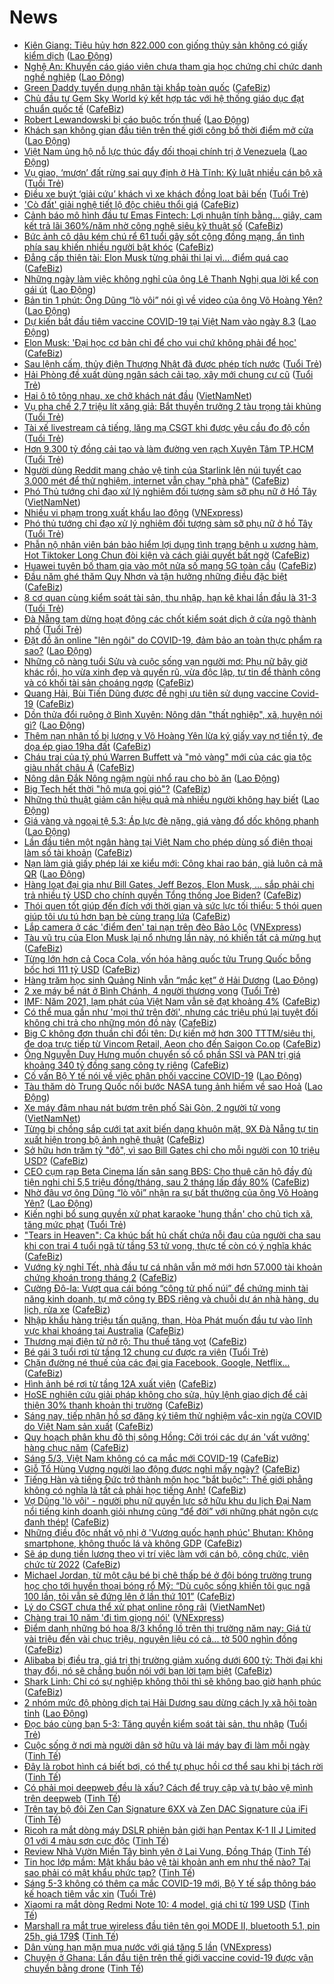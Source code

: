 # News

- [Kiên Giang: Tiêu hủy hơn 822.000 con giống thủy sản không có giấy kiểm dịch](https://laodong.vn/xa-hoi/kien-giang-tieu-huy-hon-822000-con-giong-thuy-san-khong-co-giay-kiem-dich-886029.ldo) ([Lao Động](https://laodong.vn))
- [Nghệ An: Khuyến cáo giáo viên chưa tham gia học chứng chỉ chức danh nghề nghiệp](https://laodong.vn/xa-hoi/nghe-an-khuyen-cao-giao-vien-chua-tham-gia-hoc-chung-chi-chuc-danh-nghe-nghiep-886031.ldo) ([Lao Động](https://laodong.vn))
- [Green Daddy tuyển dụng nhân tài khắp toàn quốc](https://cafebiz.vn/green-daddy-tuyen-dung-nhan-tai-khap-toan-quoc-20210305114611452.chn) ([CafeBiz](https://cafebiz.vn))
- [Chủ đầu tư Gem Sky World ký kết hợp tác với hệ thống giáo dục đạt chuẩn quốc tế](https://cafebiz.vn/chu-dau-tu-gem-sky-world-ky-ket-hop-tac-voi-he-thong-giao-duc-dat-chuan-quoc-te-2021030511454667.chn) ([CafeBiz](https://cafebiz.vn))
- [Robert Lewandowski bị cáo buộc trốn thuế](https://laodong.vn/the-thao/robert-lewandowski-bi-cao-buoc-tron-thue-885970.ldo) ([Lao Động](https://laodong.vn))
- [Khách sạn không gian đầu tiên trên thế giới công bố thời điểm mở cửa](https://laodong.vn/the-gioi/khach-san-khong-gian-dau-tien-tren-the-gioi-cong-bo-thoi-diem-mo-cua-885978.ldo) ([Lao Động](https://laodong.vn))
- [Việt Nam ủng hộ nỗ lực thúc đẩy đối thoại chính trị ở Venezuela](https://laodong.vn/thoi-su/viet-nam-ung-ho-no-luc-thuc-day-doi-thoai-chinh-tri-o-venezuela-886025.ldo) ([Lao Động](https://laodong.vn))
- [Vụ giao, ‘mượn’ đất rừng sai quy định ở Hà Tĩnh: Kỷ luật nhiều cán bộ xã](https://tuoitre.vn/vu-giao-muon-dat-rung-sai-quy-dinh-o-ha-tinh-ky-luat-nhieu-can-bo-xa-20210305125828974.htm) ([Tuổi Trẻ](https://tuoitre.vn))
- [Điều xe buýt ‘giải cứu’ khách vì xe khách đồng loạt bãi bến](https://tuoitre.vn/dieu-xe-buyt-giai-cuu-khach-vi-xe-khach-dong-loat-bai-ben-2021030512451217.htm) ([Tuổi Trẻ](https://tuoitre.vn))
- ['Cò đất' giải nghệ tiết lộ độc chiêu thổi giá](https://cafebiz.vn/co-dat-giai-nghe-tiet-lo-doc-chieu-thoi-gia-20210305105304257.chn) ([CafeBiz](https://cafebiz.vn))
- [Cảnh báo mô hình đầu tư Emas Fintech: Lợi nhuận tính bằng… giây, cam kết trả lãi 360%/năm nhờ công nghệ siêu kỹ thuật số](https://cafebiz.vn/canh-bao-mo-hinh-dau-tu-emas-fintech-loi-nhuan-tinh-bang-giay-cam-ket-tra-lai-360-nam-nho-cong-nghe-sieu-ky-thuat-so-20210305094124883.chn) ([CafeBiz](https://cafebiz.vn))
- [Bức ảnh cô dâu kém chú rể 61 tuổi gây sốt cộng đồng mạng, ẩn tình phía sau khiến nhiều người bật khóc](https://cafebiz.vn/buc-anh-co-dau-kem-chu-re-61-tuoi-gay-sot-cong-dong-mang-an-tinh-phia-sau-khien-nhieu-nguoi-bat-khoc-20210304185525028.chn) ([CafeBiz](https://cafebiz.vn))
- [Đẳng cấp thiên tài: Elon Musk từng phải thi lại vì… điểm quá cao](https://cafebiz.vn/dang-cap-thien-tai-elon-musk-tung-phai-thi-lai-vi-diem-qua-cao-20210305103651701.chn) ([CafeBiz](https://cafebiz.vn))
- [Những ngày làm việc không nghỉ của ông Lê Thanh Nghị qua lời kể con gái út](https://laodong.vn/video/nhung-ngay-lam-viec-khong-nghi-cua-ong-le-thanh-nghi-qua-loi-ke-con-gai-ut-885941.ldo) ([Lao Động](https://laodong.vn))
- [Bản tin 1 phút: Ông Dũng “lò vôi” nói gì về video của ông Võ Hoàng Yên?](https://laodong.vn/video/ban-tin-1-phut-ong-dung-lo-voi-noi-gi-ve-video-cua-ong-vo-hoang-yen-885973.ldo) ([Lao Động](https://laodong.vn))
- [Dự kiến bắt đầu tiêm vaccine COVID-19 tại Việt Nam vào ngày 8.3](https://laodong.vn/y-te/du-kien-bat-dau-tiem-vaccine-covid-19-tai-viet-nam-vao-ngay-83-886018.ldo) ([Lao Động](https://laodong.vn))
- [Elon Musk: 'Đại học cơ bản chỉ để cho vui  chứ không phải để học'](https://cafebiz.vn/elon-musk-dai-hoc-co-ban-chi-de-cho-vui-chu-khong-phai-de-hoc-20210305104532968.chn) ([CafeBiz](https://cafebiz.vn))
- [Sau lệnh cấm, thủy điện Thượng Nhật đã được phép tích nước](https://tuoitre.vn/sau-lenh-cam-thuy-dien-thuong-nhat-da-duoc-phep-tich-nuoc-2021030511270495.htm) ([Tuổi Trẻ](https://tuoitre.vn))
- [Hải Phòng đề xuất dùng ngân sách cải tạo, xây mới chung cư cũ](https://tuoitre.vn/hai-phong-de-xuat-dung-ngan-sach-cai-tao-xay-moi-chung-cu-cu-20210305111936107.htm) ([Tuổi Trẻ](https://tuoitre.vn))
- [Hai ô tô tông nhau, xe chở khách nát đầu](http://vietnamnet.vn/vn/thoi-su/an-toan-giao-thong/hai-o-to-tong-nhau-xe-cho-khach-nat-dau-717434.html) ([VietNamNet](https://vietnamnet.vn))
- [Vụ pha chế 2,7 triệu lít xăng giả: Bắt thuyền trưởng 2 tàu trọng tải khủng](https://tuoitre.vn/vu-pha-che-2-7-trieu-lit-xang-gia-bat-thuyen-truong-2-tau-trong-tai-khung-2021030511160173.htm) ([Tuổi Trẻ](https://tuoitre.vn))
- [Tài xế livestream cả tiếng, lăng mạ CSGT khi được yêu cầu đo độ cồn](https://tuoitre.vn/tai-xe-livestream-ca-tieng-lang-ma-csgt-khi-duoc-yeu-cau-do-do-con-20210305111339144.htm) ([Tuổi Trẻ](https://tuoitre.vn))
- [Hơn 9.300 tỷ đồng cải tạo và làm đường ven rạch Xuyên Tâm TP.HCM](https://tuoitre.vn/hon-9-300-ty-dong-cai-tao-va-lam-duong-ven-rach-xuyen-tam-tp-hcm-20210305111403464.htm) ([Tuổi Trẻ](https://tuoitre.vn))
- [Người dùng Reddit mang chảo vệ tinh của Starlink lên núi tuyết cao 3.000 mét để thử nghiệm, internet vẫn chạy "phà phà"](https://cafebiz.vn/nguoi-dung-reddit-mang-chao-ve-tinh-cua-starlink-len-nui-tuyet-cao-3000-met-de-thu-nghiem-internet-van-chay-pha-pha-20210305091450129.chn) ([CafeBiz](https://cafebiz.vn))
- [Phó Thủ tướng chỉ đạo xử lý nghiêm đối tượng sàm sỡ phụ nữ ở Hồ Tây](http://vietnamnet.vn/vn/thoi-su/pho-thu-tuong-chi-dao-xu-ly-nghiem-doi-tuong-sam-so-phu-nu-o-ho-tay-717430.html) ([VietNamNet](https://vietnamnet.vn))
- [Nhiều vi phạm trong xuất khẩu lao động](https://vnexpress.net/nhieu-vi-pham-trong-xuat-khau-lao-dong-4243815.html) ([VNExpress](https://vnexpress.net))
- [Phó thủ tướng chỉ đạo xử lý nghiêm đối tượng sàm sỡ phụ nữ ở hồ Tây](https://tuoitre.vn/pho-thu-tuong-chi-dao-xu-ly-nghiem-doi-tuong-sam-so-phu-nu-o-ho-tay-20210305110842024.htm) ([Tuổi Trẻ](https://tuoitre.vn))
- [Phẫn nộ nhân viên bán bảo hiểm lợi dụng tình trạng bệnh u xương hàm, Hot Tiktoker Long Chun đòi kiện và cách giải quyết bất ngờ](https://cafebiz.vn/phan-no-nhan-vien-ban-bao-hiem-loi-dung-tinh-trang-benh-u-xuong-ham-hot-tiktoker-long-chun-doi-kien-va-cach-giai-quyet-bat-ngo-20210305102149986.chn) ([CafeBiz](https://cafebiz.vn))
- [Huawei tuyên bố tham gia vào một nửa số mạng 5G toàn cầu](https://cafebiz.vn/huawei-tuyen-bo-tham-gia-vao-mot-nua-so-mang-5g-toan-cau-20210305091203904.chn) ([CafeBiz](https://cafebiz.vn))
- [Đầu năm ghé thăm Quy Nhơn và tận hưởng những điều đặc biệt](https://cafebiz.vn/dau-nam-ghe-tham-quy-nhon-va-tan-huong-nhung-dieu-dac-biet-20210304111623382.chn) ([CafeBiz](https://cafebiz.vn))
- [8 cơ quan cùng kiểm soát tài sản, thu nhập, hạn kê khai lần đầu là 31-3](https://tuoitre.vn/8-co-quan-cung-kiem-soat-tai-san-thu-nhap-han-ke-khai-lan-dau-la-31-3-2021030507591231.htm) ([Tuổi Trẻ](https://tuoitre.vn))
- [Đà Nẵng tạm dừng hoạt động các chốt kiểm soát dịch ở cửa ngõ thành phố](https://tuoitre.vn/da-nang-tam-dung-hoat-dong-cac-chot-kiem-soat-dich-o-cua-ngo-thanh-pho-20210305101510361.htm) ([Tuổi Trẻ](https://tuoitre.vn))
- [Đặt đồ ăn online &quot;lên ngôi&quot; do COVID-19, đảm bảo an toàn thực phẩm ra sao?](https://laodong.vn/video-thoi-su/dat-do-an-online-len-ngoi-do-covid-19-dam-bao-an-toan-thuc-pham-ra-sao-885843.ldo) ([Lao Động](https://laodong.vn))
- [Những cô nàng tuổi Sửu và cuộc sống vạn người mơ: Phụ nữ bây giờ khác rồi, họ vừa xinh đẹp và quyến rũ, vừa độc lập, tự tin để thành công và có khối tài sản choáng ngợp](https://cafebiz.vn/nhung-co-nang-tuoi-suu-va-cuoc-song-van-nguoi-mo-phu-nu-bay-gio-khac-roi-ho-vua-xinh-dep-va-quyen-ru-vua-doc-lap-tu-tin-de-thanh-cong-va-co-khoi-tai-san-choang-ngop-20210305105150441.chn) ([CafeBiz](https://cafebiz.vn))
- [Quang Hải, Bùi Tiến Dũng được đề nghị ưu tiên sử dụng vaccine Covid-19](https://cafebiz.vn/quang-hai-bui-tien-dung-duoc-de-nghi-uu-tien-su-dung-vaccine-covid-19-20210305104832515.chn) ([CafeBiz](https://cafebiz.vn))
- [Dồn thửa đổi ruộng ở Bình Xuyên: Nông dân &quot;thất nghiệp&quot;, xã, huyện nói gì?](https://laodong.vn/bat-dong-san/don-thua-doi-ruong-o-binh-xuyen-nong-dan-that-nghiep-xa-huyen-noi-gi-884924.ldo) ([Lao Động](https://laodong.vn))
- [Thêm nạn nhân tố bị lương y Võ Hoàng Yên lừa ký giấy vay nợ tiền tỷ, đe dọa ép giao 19ha đất](https://cafebiz.vn/them-nan-nhan-to-bi-luong-y-vo-hoang-yen-lua-ky-giay-vay-no-tien-ty-de-doa-ep-giao-19ha-dat-20210305104519834.chn) ([CafeBiz](https://cafebiz.vn))
- [Cháu trai của tỷ phú Warren Buffett và "mỏ vàng" mới của các gia tộc giàu nhất châu Á](https://cafebiz.vn/chau-trai-cua-ty-phu-warren-buffett-va-mo-vang-moi-cua-cac-gia-toc-giau-nhat-chau-a-20210305104030559.chn) ([CafeBiz](https://cafebiz.vn))
- [Nông dân Đắk Nông ngậm ngùi nhổ rau cho bò ăn](https://laodong.vn/kinh-te/nong-dan-dak-nong-ngam-ngui-nho-rau-cho-bo-an-885929.ldo) ([Lao Động](https://laodong.vn))
- [Big Tech hết thời "hô mưa gọi gió"?](https://cafebiz.vn/big-tech-het-thoi-ho-mua-goi-gio-20210305090343827.chn) ([CafeBiz](https://cafebiz.vn))
- [Những thủ thuật giảm cân hiệu quả mà nhiều người không hay biết](https://laodong.vn/suc-khoe/nhung-thu-thuat-giam-can-hieu-qua-ma-nhieu-nguoi-khong-hay-biet-885923.ldo) ([Lao Động](https://laodong.vn))
- [Giá vàng và ngoại tệ 5.3: Áp lực đè nặng, giá vàng đổ dốc không phanh](https://laodong.vn/video/gia-vang-va-ngoai-te-53-ap-luc-de-nang-gia-vang-do-doc-khong-phanh-885986.ldo) ([Lao Động](https://laodong.vn))
- [Lần đầu tiên một ngân hàng tại Việt Nam cho phép dùng số điện thoại làm số tài khoản](https://cafebiz.vn/lan-dau-tien-mot-ngan-hang-tai-viet-nam-cho-phep-dung-so-dien-thoai-lam-so-tai-khoan-2021030510240781.chn) ([CafeBiz](https://cafebiz.vn))
- [Nạn làm giả giấy phép lái xe kiểu mới: Công khai rao bán, giả luôn cả mã QR](https://laodong.vn/xa-hoi/nan-lam-gia-giay-phep-lai-xe-kieu-moi-cong-khai-rao-ban-gia-luon-ca-ma-qr-885872.ldo) ([Lao Động](https://laodong.vn))
- [Hàng loạt đại gia như Bill Gates, Jeff Bezos, Elon Musk, … sắp phải chi trả nhiều tỷ USD cho chính quyền Tổng thống Joe Biden?](https://cafebiz.vn/hang-loat-dai-gia-nhu-bill-gates-jeff-bezos-elon-musk-sap-phai-chi-tra-nhieu-ty-usd-cho-chinh-quyen-tong-thong-joe-biden-20210305094633287.chn) ([CafeBiz](https://cafebiz.vn))
- [Thói quen tốt giúp đến đích với thời gian và sức lực tối thiểu: 5 thói quen giúp tôi ưu tú hơn bạn bè cùng trang lứa](https://cafebiz.vn/thoi-quen-tot-giup-den-dich-voi-thoi-gian-va-suc-luc-toi-thieu-5-thoi-quen-giup-toi-uu-tu-hon-ban-be-cung-trang-lua-20210304153259834.chn) ([CafeBiz](https://cafebiz.vn))
- [Lắp camera ở các 'điểm đen' tai nạn trên đèo Bảo Lộc](https://vnexpress.net/lap-camera-o-cac-diem-den-tai-nan-tren-deo-bao-loc-4243812.html) ([VNExpress](https://vnexpress.net))
- [Tàu vũ trụ của Elon Musk lại nổ nhưng lần này, nó khiến tất cả mừng hụt](https://cafebiz.vn/tau-vu-tru-cua-elon-musk-lai-no-nhung-lan-nay-no-khien-tat-ca-mung-hut-20210305085913953.chn) ([CafeBiz](https://cafebiz.vn))
- [Từng lớn hơn cả Coca Cola, vốn hóa hãng quốc tửu Trung Quốc bỗng bốc hơi 111 tỷ USD](https://cafebiz.vn/tung-lon-hon-ca-coca-cola-von-hoa-hang-quoc-tuu-trung-quoc-bong-boc-hoi-111-ty-usd-20210305095934282.chn) ([CafeBiz](https://cafebiz.vn))
- [Hàng trăm học sinh Quảng Ninh vẫn “mắc kẹt” ở Hải Dương](https://laodong.vn/xa-hoi/hang-tram-hoc-sinh-quang-ninh-van-mac-ket-o-hai-duong-885967.ldo) ([Lao Động](https://laodong.vn))
- [2 xe máy bể nát ở Bình Chánh, 4 người thương vong](https://tuoitre.vn/hai-xe-may-be-nat-o-binh-chanh-4-nguoi-thuong-vong-20210305091058077.htm) ([Tuổi Trẻ](https://tuoitre.vn))
- [IMF: Năm 2021, lạm phát của Việt Nam vẫn sẽ đạt khoảng 4%](https://cafebiz.vn/imf-nam-2021-lam-phat-cua-viet-nam-van-se-dat-khoang-4-2021030509435631.chn) ([CafeBiz](https://cafebiz.vn))
- [Có thể mua gần như 'mọi thứ trên đời', nhưng các triệu phú lại tuyệt đối không chi trả cho những món đồ này](https://cafebiz.vn/co-the-mua-gan-nhu-moi-thu-tren-doi-nhung-cac-trieu-phu-lai-tuyet-doi-khong-chi-tra-cho-nhung-mon-do-nay-20210305085640605.chn) ([CafeBiz](https://cafebiz.vn))
- [Big C không đơn thuần chỉ đổi tên: Dự kiến mở hơn 300 TTTM/siêu thị, đe dọa trực tiếp từ Vincom Retail, Aeon cho đến Saigon Co.op](https://cafebiz.vn/chien-luoc-chuyen-doi-big-c-sang-go-cua-rental-retail-du-kien-mo-hon-300-tttm-sieu-thi-de-doa-truc-tiep-tu-vincom-retail-aeon-cho-den-saigon-coop-20210305093922446.chn) ([CafeBiz](https://cafebiz.vn))
- [Ông Nguyễn Duy Hưng muốn chuyển số cổ phần SSI và PAN trị giá khoảng 340 tỷ đồng sang công ty riêng](https://cafebiz.vn/ong-nguyen-duy-hung-muon-chuyen-so-co-phan-ssi-va-pan-tri-gia-khoang-340-ty-dong-sang-cong-ty-rieng-20210305093733065.chn) ([CafeBiz](https://cafebiz.vn))
- [Cố vấn Bộ Y tế nói về việc phân phối vaccine COVID-19](https://laodong.vn/video-thoi-su/co-van-bo-y-te-noi-ve-viec-phan-phoi-vaccine-covid-19-885472.ldo) ([Lao Động](https://laodong.vn))
- [Tàu thăm dò Trung Quốc nối bước NASA tung ảnh hiếm về sao Hoả](https://laodong.vn/photo/tau-tham-do-trung-quoc-noi-buoc-nasa-tung-anh-hiem-ve-sao-hoa-885912.ldo) ([Lao Động](https://laodong.vn))
- [Xe máy đâm nhau nát bươm trên phố Sài Gòn, 2 người tử vong](http://vietnamnet.vn/vn/thoi-su/an-toan-giao-thong/xe-may-dam-nhau-nat-buom-tren-pho-sai-gon-2-nguoi-tu-vong-717374.html) ([VietNamNet](https://vietnamnet.vn))
- [Từng bị chồng sắp cưới tạt axit biến dạng khuôn mặt, 9X Đà Nẵng tự tin xuất hiện trong bộ ảnh nghệ thuật](https://cafebiz.vn/tung-bi-chong-sap-cuoi-tat-axit-bien-dang-khuon-mat-9x-da-nang-tu-tin-xuat-hien-trong-bo-anh-nghe-thuat-20210304161958001.chn) ([CafeBiz](https://cafebiz.vn))
- [Sở hữu hơn trăm tỷ "đô", vì sao Bill Gates chỉ cho mỗi người con 10 triệu USD?](https://cafebiz.vn/so-huu-hon-tram-ty-do-vi-sao-bill-gates-chi-cho-moi-nguoi-con-10-trieu-usd-20210305090125852.chn) ([CafeBiz](https://cafebiz.vn))
- [CEO cụm rạp Beta Cinema lấn sân sang BĐS: Cho thuê căn hộ đầy đủ tiện nghi chỉ 5,5 triệu đồng/tháng, sau 2 tháng lấp đầy 80%](https://cafebiz.vn/ceo-cum-rap-beta-cinema-lan-san-sang-bds-cho-thue-can-ho-day-du-tien-nghi-chi-55-trieu-dong-thang-sau-2-thang-lap-day-80-20210305084501245.chn) ([CafeBiz](https://cafebiz.vn))
- [Nhờ đâu vợ ông Dũng “lò vôi” nhận ra sự bất thường của ông Võ Hoàng Yên?](https://laodong.vn/video-thoi-su/nho-dau-vo-ong-dung-lo-voi-nhan-ra-su-bat-thuong-cua-ong-vo-hoang-yen-885810.ldo) ([Lao Động](https://laodong.vn))
- [Kiến nghị bổ sung quyền xử phạt karaoke 'hung thần' cho chủ tịch xã, tăng mức phạt](https://tuoitre.vn/kien-nghi-bo-sung-quyen-xu-phat-karaoke-hung-than-cho-chu-tich-xa-tang-muc-phat-20210305080418133.htm) ([Tuổi Trẻ](https://tuoitre.vn))
- ["Tears in Heaven": Ca khúc bất hủ chất chứa nỗi đau của người cha sau khi con trai 4 tuổi ngã từ tầng 53 tử vong, thực tế còn có ý nghĩa khác](https://cafebiz.vn/tears-in-heaven-ca-khuc-bat-hu-chat-chua-noi-dau-cua-nguoi-cha-sau-khi-con-trai-4-tuoi-nga-tu-tang-53-tu-vong-thuc-te-con-co-y-nghia-khac-20210305085803132.chn) ([CafeBiz](https://cafebiz.vn))
- [Vướng kỳ nghỉ Tết, nhà đầu tư cá nhân vẫn mở mới hơn 57.000 tài khoản chứng khoán trong tháng 2](https://cafebiz.vn/vuong-ky-nghi-tet-nha-dau-tu-ca-nhan-van-mo-moi-hon-57000-tai-khoan-chung-khoan-trong-thang-2-20210305085514461.chn) ([CafeBiz](https://cafebiz.vn))
- [Cường Đô-la: Vượt qua cái bóng “công tử phố núi” để chứng minh tài năng kinh doanh, tự mở công ty BĐS riêng và chuỗi dự án nhà hàng, du lịch, rửa xe](https://cafebiz.vn/cuong-do-la-vuot-qua-cai-bong-cong-tu-pho-nui-de-chung-minh-tai-nang-kinh-doanh-tu-mo-cong-ty-bds-rieng-va-chuoi-du-an-nha-hang-du-lich-rua-xe-20210226181919314.chn) ([CafeBiz](https://cafebiz.vn))
- [Nhập khẩu hàng triệu tấn quặng, than, Hòa Phát muốn đầu tư vào lĩnh vực khai khoáng tại Australia](https://cafebiz.vn/nhap-khau-hang-trieu-tan-quang-than-hoa-phat-muon-dau-tu-vao-linh-vuc-khai-khoang-tai-australia-20210305085006635.chn) ([CafeBiz](https://cafebiz.vn))
- [Thương mại điện tử nở rộ: Thu thuế tăng vọt](https://cafebiz.vn/thuong-mai-dien-tu-no-ro-thu-thue-tang-vot-20210305084647442.chn) ([CafeBiz](https://cafebiz.vn))
- [Bé gái 3 tuổi rơi từ tầng 12 chung cư được ra viện](https://tuoitre.vn/be-3-tuoi-roi-tu-tang-12-chung-cu-suc-khoe-da-on-dinh-duoc-ra-vien-20210305082642794.htm) ([Tuổi Trẻ](https://tuoitre.vn))
- [Chặn đường né thuế của các đại gia Facebook, Google, Netflix...](https://cafebiz.vn/chan-duong-ne-thue-cua-cac-dai-gia-facebook-google-netflix-20210305084205071.chn) ([CafeBiz](https://cafebiz.vn))
- [Hình ảnh bé rơi từ tầng 12A xuất viện](https://cafebiz.vn/hinh-anh-be-roi-tu-tang-12a-xuat-vien-2021030508415583.chn) ([CafeBiz](https://cafebiz.vn))
- [HoSE nghiên cứu giải pháp không cho sửa, hủy lệnh giao dịch để cải thiện 30% thanh khoản thị trường](https://cafebiz.vn/hose-nghien-cuu-giai-phap-khong-cho-sua-huy-lenh-giao-dich-de-cai-thien-30-thanh-khoan-thi-truong-20210305084008737.chn) ([CafeBiz](https://cafebiz.vn))
- [Sáng nay, tiếp nhận hồ sơ đăng ký tiêm thử nghiệm vắc-xin ngừa COVID do Việt Nam sản xuất](https://cafebiz.vn/sang-nay-tiep-nhan-ho-so-dang-ky-tiem-thu-nghiem-vac-xin-ngua-covid-do-viet-nam-san-xuat-20210305083943815.chn) ([CafeBiz](https://cafebiz.vn))
- [Quy hoạch phân khu đô thị sông Hồng: Cởi trói các dự án 'vất vưởng' hàng chục năm](https://cafebiz.vn/quy-hoach-phan-khu-do-thi-song-hong-coi-troi-cac-du-an-vat-vuong-hang-chuc-nam-20210305083055579.chn) ([CafeBiz](https://cafebiz.vn))
- [Sáng 5/3, Việt Nam không có ca mắc mới COVID-19](https://cafebiz.vn/sang-5-3-viet-nam-khong-co-ca-mac-moi-covid-19-20210305082821292.chn) ([CafeBiz](https://cafebiz.vn))
- [Giỗ Tổ Hùng Vương người lao động được nghỉ mấy ngày?](https://cafebiz.vn/gio-to-hung-vuong-nguoi-lao-dong-duoc-nghi-may-ngay-20210305082538264.chn) ([CafeBiz](https://cafebiz.vn))
- [Tiếng Hàn và tiếng Đức trở thành môn học "bắt buộc": Thế giới phẳng không có nghĩa là tất cả phải học tiếng Anh!](https://cafebiz.vn/tieng-han-va-tieng-duc-tro-thanh-mon-hoc-bat-buoc-the-gioi-phang-khong-co-nghia-la-tat-ca-phai-hoc-tieng-anh-20210305082446823.chn) ([CafeBiz](https://cafebiz.vn))
- [Vợ Dũng 'lò vôi' - người phụ nữ quyền lực sở hữu khu du lịch Đại Nam nổi tiếng kinh doanh giỏi nhưng cũng “để đời” với những phát ngôn cực đanh thép!](https://cafebiz.vn/vo-dung-lo-voi-nguoi-phu-nu-quyen-luc-so-huu-khu-du-lich-dai-nam-noi-tieng-kinh-doanh-gioi-nhung-cung-de-doi-voi-nhung-phat-ngon-cuc-danh-thep-20210305082100699.chn) ([CafeBiz](https://cafebiz.vn))
- [Những điều độc nhất vô nhị ở 'Vương quốc hạnh phúc' Bhutan: Không smartphone, không thuốc lá và không GDP](https://cafebiz.vn/nhung-dieu-doc-nhat-vo-nhi-o-vuong-quoc-hanh-phuc-bhutan-khong-smartphone-khong-thuoc-la-va-khong-gdp-20210304145922104.chn) ([CafeBiz](https://cafebiz.vn))
- [Sẽ áp dụng tiền lương theo vị trí việc làm với cán bộ, công chức, viên chức từ 2022](https://cafebiz.vn/se-ap-dung-tien-luong-theo-vi-tri-viec-lam-voi-can-bo-cong-chuc-vien-chuc-tu-2022-2021030508193199.chn) ([CafeBiz](https://cafebiz.vn))
- [Michael Jordan, từ một cậu bé bị chê thấp bé ở đội bóng trường trung học cho tới huyền thoại bóng rổ Mỹ: “Dù cuộc sống khiến tôi gục ngã 100 lần, tôi vẫn sẽ đứng lên ở lần thứ 101”](https://cafebiz.vn/michael-jordan-tu-mot-cau-be-bi-che-thap-be-o-doi-bong-truong-trung-hoc-cho-toi-huyen-thoai-bong-ro-my-du-cuoc-song-khien-toi-guc-nga-100-lan-toi-van-se-dung-len-o-lan-thu-101-20210304152458847.chn) ([CafeBiz](https://cafebiz.vn))
- [Lý do CSGT chưa thể xử phạt online rộng rãi](http://vietnamnet.vn/vn/thoi-su/an-toan-giao-thong/ly-do-csgt-chua-the-xu-phat-online-rong-rai-717346.html) ([VietNamNet](https://vietnamnet.vn))
- [Chàng trai 10 năm 'đi tìm giọng nói'](https://vnexpress.net/chang-trai-10-nam-di-tim-giong-noi-4243683.html) ([VNExpress](https://vnexpress.net))
- [Điểm danh những bó hoa 8/3 khổng lồ trên thị trường năm nay: Giá từ vài triệu đến vài chục triệu, nguyên liệu có cả... tờ 500 nghìn đồng](https://cafebiz.vn/diem-danh-nhung-bo-hoa-8-3-khong-lo-tren-thi-truong-nam-nay-gia-tu-vai-trieu-den-vai-chuc-trieu-nguyen-lieu-co-ca-to-500-nghin-dong-20210304151125759.chn) ([CafeBiz](https://cafebiz.vn))
- [Alibaba bị điều tra, giá trị thị trường giảm xuống dưới 600 tỷ: Thời đại khi thay đổi, nó sẽ chẳng buồn nói với bạn lời tạm biệt](https://cafebiz.vn/alibaba-bi-dieu-tra-gia-tri-thi-truong-giam-xuong-duoi-600-ty-thoi-dai-khi-thay-doi-no-se-chang-buon-noi-voi-ban-loi-tam-biet-20210304154208804.chn) ([CafeBiz](https://cafebiz.vn))
- [Shark Linh: Chỉ có sự nghiệp không thôi thì sẽ không bao giờ hạnh phúc](https://cafebiz.vn/shark-linh-chi-co-su-nghiep-khong-se-khong-bao-gio-hanh-phuc-20210304161712949.chn) ([CafeBiz](https://cafebiz.vn))
- [2 nhóm mức độ phòng dịch tại Hải Dương sau dừng cách ly xã hội toàn tỉnh](https://laodong.vn/infographic/2-nhom-muc-do-phong-dich-tai-hai-duong-sau-dung-cach-ly-xa-hoi-toan-tinh-882734.ldo) ([Lao Động](https://laodong.vn))
- [Đọc báo cùng bạn 5-3: Tăng quyền kiểm soát tài sản, thu nhập](https://tuoitre.vn/doc-bao-cung-ban-5-3-tang-quyen-kiem-soat-tai-san-thu-nhap-20210305050914958.htm) ([Tuổi Trẻ](https://tuoitre.vn))
- [Cuộc sống ở nơi mà người dân sở hữu và lái máy bay đi làm mỗi ngày](https://tinhte.vn/thread/cuoc-song-o-noi-ma-nguoi-dan-so-huu-va-lai-may-bay-di-lam-moi-ngay.3287311/) ([Tinh Tế](https://tinhte.vn))
- [Đây là robot hình cá biết bơi, có thể tự phục hồi cơ thể sau khi bị tách rời](https://tinhte.vn/thread/day-la-robot-hinh-ca-biet-boi-co-the-tu-phuc-hoi-co-the-sau-khi-bi-tach-roi.3287537/) ([Tinh Tế](https://tinhte.vn))
- [Có phải mọi deepweb đều là xấu? Cách để truy cập và tự bảo vệ mình trên deepweb](https://tinhte.vn/thread/co-phai-moi-deepweb-deu-la-xau-cach-de-truy-cap-va-tu-bao-ve-minh-tren-deepweb.3286923/) ([Tinh Tế](https://tinhte.vn))
- [Trên tay bộ đôi Zen Can Signature 6XX và Zen DAC Signature của iFi](https://tinhte.vn/thread/tren-tay-bo-doi-zen-can-signature-6xx-va-zen-dac-signature-cua-ifi.3285256/) ([Tinh Tế](https://tinhte.vn))
- [Ricoh ra mắt dòng máy DSLR phiên bản giới hạn Pentax K-1 II J Limited 01 với 4 màu sơn cực độc](https://tinhte.vn/thread/ricoh-ra-mat-dong-may-dslr-phien-ban-gioi-han-pentax-k-1-ii-j-limited-01-voi-4-mau-son-cuc-doc.3286651/) ([Tinh Tế](https://tinhte.vn))
- [Review Nhà Vườn Miền Tây bình yên ở Lai Vung, Đồng Tháp](https://tinhte.vn/thread/review-nha-vuon-mien-tay-binh-yen-o-lai-vung-dong-thap.3287657/) ([Tinh Tế](https://tinhte.vn))
- [Tin học lớp mầm: Mật khẩu bảo vệ tài khoản anh em như thế nào? Tại sao phải có mật khẩu phức tạp?](https://tinhte.vn/thread/tin-hoc-lop-mam-mat-khau-bao-ve-tai-khoan-anh-em-nhu-the-nao-tai-sao-phai-co-mat-khau-phuc-tap.3286946/) ([Tinh Tế](https://tinhte.vn))
- [Sáng 5-3 không có thêm ca mắc COVID-19 mới, Bộ Y tế sắp thông báo kế hoạch tiêm vắc xin](https://tuoitre.vn/sang-5-3-khong-co-them-ca-mac-covid-19-moi-bo-y-te-sap-thong-bao-ke-hoach-tiem-vac-xin-20210305061915979.htm) ([Tuổi Trẻ](https://tuoitre.vn))
- [Xiaomi ra mắt dòng Redmi Note 10: 4 model, giá chỉ từ 199 USD](https://tinhte.vn/thread/xiaomi-ra-mat-dong-redmi-note-10-4-model-gia-chi-tu-199-usd.3287683/) ([Tinh Tế](https://tinhte.vn))
- [Marshall ra mắt true wireless đầu tiên tên gọi MODE II, bluetooth 5.1, pin 25h, giá 179$](https://tinhte.vn/thread/marshall-ra-mat-true-wireless-dau-tien-ten-goi-mode-ii-bluetooth-5-1-pin-25h-gia-179.3287781/) ([Tinh Tế](https://tinhte.vn))
- [Dân vùng hạn mặn mua nước với giá tăng 5 lần](https://vnexpress.net/dan-vung-han-man-mua-nuoc-voi-gia-tang-5-lan-4243658.html) ([VNExpress](https://vnexpress.net))
- [Chuyện ở Ghana: Lần đầu tiên trên thế giới vaccine covid-19 được vận chuyển bằng drone](https://tinhte.vn/thread/chuyen-o-ghana-lan-dau-tien-tren-the-gioi-vaccine-covid-19-duoc-van-chuyen-bang-drone.3287868/) ([Tinh Tế](https://tinhte.vn))
